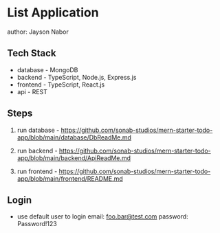 # List Application
author: Jayson Nabor

## Tech Stack

-   database - MongoDB
-   backend - TypeScript, Node.js, Express.js
-   frontend - TypeScript, React.js
-   api - REST

## Steps

1. run database - https://github.com/sonab-studios/mern-starter-todo-app/blob/main/database/DbReadMe.md

2. run backend - https://github.com/sonab-studios/mern-starter-todo-app/blob/main/backend/ApiReadMe.md

3. run frontend - https://github.com/sonab-studios/mern-starter-todo-app/blob/main/frontend/README.md

## Login

-   use default user to login
    email: foo.bar@test.com
    password: Password!123
